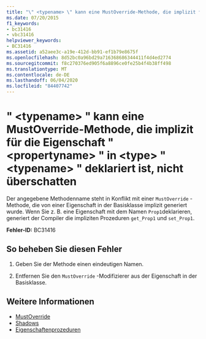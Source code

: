 ```yaml
---
title: "\" <typename> \" kann eine MustOverride-Methode, die implizit für die Eigenschaft \" <propertyname> \" in <type> \" <typename> \" deklariert ist, nicht überschatten"
ms.date: 07/20/2015
f1_keywords:
- bc31416
- vbc31416
helpviewer_keywords:
- BC31416
ms.assetid: a52aee3c-a19e-412d-bb91-ef1b79e8675f
ms.openlocfilehash: 8d52bc0a96bd29a716368686344411f4d4ed2774
ms.sourcegitcommit: f8c270376ed905f6a8896ce0fe25b4f4b38ff498
ms.translationtype: MT
ms.contentlocale: de-DE
ms.lasthandoff: 06/04/2020
ms.locfileid: "84407742"
---
```

# <a name="typename-cannot-shadow-a-mustoverride-method-implicitly-declared-for-property-propertyname-in-type-typename"></a>" \<typename> " kann eine MustOverride-Methode, die implizit für die Eigenschaft " \<propertyname> " in \<type> " \<typename> " deklariert ist, nicht überschatten
Der angegebene Methodenname steht in Konflikt mit einer `MustOverride` -Methode, die von einer Eigenschaft in der Basisklasse implizit generiert wurde. Wenn Sie z. B. eine Eigenschaft mit dem Namen `Prop1`deklarieren, generiert der Compiler die impliziten Prozeduren `get_Prop1` und `set_Prop1`.  
  
 **Fehler-ID:** BC31416  
  
## <a name="to-correct-this-error"></a>So beheben Sie diesen Fehler  
  
1. Geben Sie der Methode einen eindeutigen Namen.  
  
2. Entfernen Sie den `MustOverride` -Modifizierer aus der Eigenschaft in der Basisklasse.  
  
## <a name="see-also"></a>Weitere Informationen

- [MustOverride](../language-reference/modifiers/mustoverride.md)
- [Shadows](../language-reference/modifiers/shadows.md)
- [Eigenschaftenprozeduren](../programming-guide/language-features/procedures/property-procedures.md)
